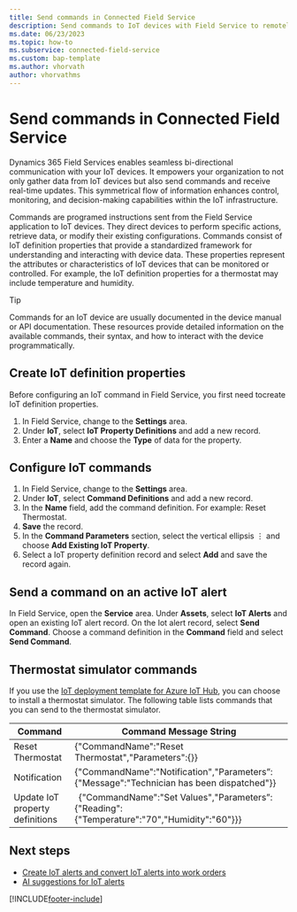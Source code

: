 ```yaml
---
title: Send commands in Connected Field Service
description: Send commands to IoT devices with Field Service to remotely control them.
ms.date: 06/23/2023
ms.topic: how-to
ms.subservice: connected-field-service
ms.custom: bap-template
ms.author: vhorvath
author: vhorvathms
---
```


# Send commands in Connected Field Service

Dynamics 365 Field Services enables seamless bi-directional communication with your IoT devices. It empowers your organization to not only gather data from IoT devices but also send commands and receive real-time updates. This symmetrical flow of information enhances control, monitoring, and decision-making capabilities within the IoT infrastructure.

Commands are programed instructions sent from the Field Service application to IoT devices. They direct devices to perform specific actions, retrieve data, or modify their existing configurations. Commands consist of IoT definition properties that provide a standardized framework for understanding and interacting with device data. These properties represent the attributes or characteristics of IoT devices that can be monitored or controlled. For example, the IoT definition properties for a thermostat may include temperature and humidity.

> [!TIP]
> Commands for an IoT device are usually documented in the device manual or API documentation. These resources provide detailed information on the available commands, their syntax, and how to interact with the device programmatically.

## Create IoT definition properties

Before configuring an IoT command in Field Service, you first need tocreate IoT definition properties.

1. In Field Service, change to the **Settings** area.
1. Under **IoT**, select **IoT Property Definitions** and add a new record.
1. Enter a **Name** and choose the **Type** of data for the property.

## Configure IoT commands

1. In Field Service, change to the **Settings** area.
1. Under **IoT**, select **Command Definitions** and add a new record.
1. In the **Name** field, add the command definition. For example: Reset Thermostat.
1. **Save** the record.
1. In the **Command Parameters** section, select the vertical ellipsis &vellip; and choose **Add Existing IoT Property**.
1. Select a IoT property definition record and select **Add** and save the record again.

## Send a command on an active IoT alert

In Field Service, open the **Service** area.
Under **Assets**, select **IoT Alerts** and open an existing IoT alert record.
On the Iot alert record, select **Send Command**.
Choose a command definition in the **Command** field and select **Send Command**.

## Thermostat simulator commands

If you use the [IoT deployment template for Azure IoT Hub](installation-setup-iothub.md), you can choose to install a thermostat simulator. The following table lists commands that you can send to the thermostat simulator.

|       Command  |     Command Message String   |
|---|---|
|     Reset Thermostat  |   {"CommandName":"Reset Thermostat","Parameters":{}}  |
|     Notification  |   {"CommandName":"Notification","Parameters”: {"Message":"Technician has been dispatched"}}  |
|     Update IoT property definitions    |      {"CommandName":"Set Values","Parameters”: {"Reading":{"Temperature":"70","Humidity":"60"}}}    |

## Next steps

- [Create IoT alerts and convert IoT alerts into work orders](cfs-iot-alerts.md)
- [AI suggestions for IoT alerts](iot-alerts-ai-based-suggestions.md)

[!INCLUDE[footer-include](../includes/footer-banner.md)]

